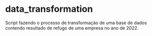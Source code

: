 # data_transformation
Script fazendo o processo de transformação de uma base de dados contendo resultado de refugo de uma empresa no ano de 2022.
